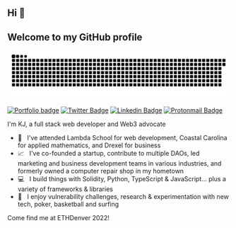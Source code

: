 ## Hi 👋

## Welcome to my GitHub profile

![Snake animation](https://github.com/badu/badu/blob/master/github-contribution-grid-snake.svg)

[![Portfolio badge](https://img.shields.io/badge/Portfolio-kjmagill.com-358af2.svg)](https://kjmagill.com) [![Twitter Badge](https://img.shields.io/badge/-@kjmagill-1ca0f1?style=flat-square&labelColor=1ca0f1&logo=twitter&logoColor=white&link=https://twitter.com/kjmagill)](https://twitter.com/kjmagill) [![Linkedin Badge](https://img.shields.io/badge/-kjmagill-blue?style=flat-square&logo=Linkedin&logoColor=white&link=https://www.linkedin.com/in/kjmagill/)](https://www.linkedin.com/in/kjmagill/) [![Protonmail Badge](https://img.shields.io/badge/-kjmagill@protonmail.com-494949?style=flat-square&logo=Protonmail&logoColor=white&link=mailto:kjmagill@protonmail.com)](mailto:kjmagill@protonmail.com)

I'm KJ, a full stack web developer and Web3 advocate

- 🏫 &nbsp; I've attended Lambda School for web development, Coastal Carolina for applied mathematics, and Drexel for business
- 📈 &nbsp; I've co-founded a startup, contribute to multiple DAOs, led marketing and business development teams in various industries, and formerly owned a computer repair shop in my hometown
- 💻 &nbsp; I build things with Solidity, Python, TypeScript & JavaScript... plus a variety of frameworks & libraries
- 💬 &nbsp; I enjoy vulnerability challenges, research & experimentation with new tech, poker, basketball and surfing

Come find me at ETHDenver 2022!
